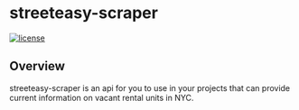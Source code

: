 # streeteasy-scraper
[![license](https://img.shields.io/badge/license-MIT-brightgreen)]()

## Overview
streeteasy-scraper is an api for you to use in your projects that can provide current information on vacant rental units in NYC.
